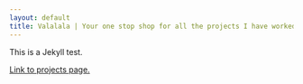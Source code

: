 ```yaml
---
layout: default
title: Valalala | Your one stop shop for all the projects I have worked on.
---
```



This is a Jekyll test.

[Link to projects page.]("./projects.html")

